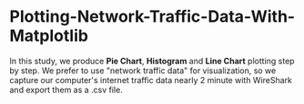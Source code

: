 # Plotting-Network-Traffic-Data-With-Matplotlib
In this study, we produce __Pie Chart__, __Histogram__ and __Line Chart__ plotting step by step. We prefer to use "network traffic data" for visualization, so we capture our computer's internet traffic data nearly 2 minute with WireShark and export them as a .csv file. 
